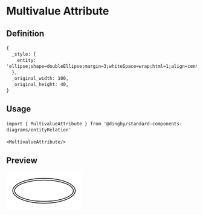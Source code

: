 # Multivalue Attribute

## Definition

```
{
  _style: { 
    entity: 'ellipse;shape=doubleEllipse;margin=3;whiteSpace=wrap;html=1;align=center;',
  },
  _original_width: 100,
  _original_height: 40,
}
```

## Usage

```
import { MultivalueAttribute } from '@dinghy/standard-components-diagrams/entityRelation'

<MultivalueAttribute/>
```

## Preview

<img src="./multivalue-attribute.png" width="200"/>
